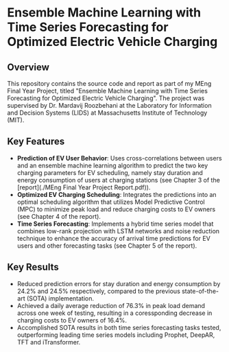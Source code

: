 # Ensemble Machine Learning with Time Series Forecasting for Optimized Electric Vehicle Charging

## Overview
This repository contains the source code and report as part of my MEng Final Year Project, titled "Ensemble Machine Learning with Time Series Forecasting for Optimized Electric Vehicle Charging". The project was supervised by Dr. Mardavij Roozbehani at the Laboratory for Information and Decision Systems (LIDS) at Massachusetts Institute of Technology (MIT).

## Key Features
- **Prediction of EV User Behavior**: Uses cross-correlations between users and an ensemble machine learning algorithm to predict the two key charging parameters for EV scheduling, namely stay duration and energy consumption of users at charging stations (see Chapter 3 of the [report](./MEng Final Year Project Report.pdf)).
- **Optimized EV Charging Scheduling**: Integrates the predictions into an optimal scheduling algorithm that utilizes Model Predictive Control (MPC) to minimize peak load and reduce charging costs to EV owners (see Chapter 4 of the report).
- **Time Series Forecasting**: Implements a hybrid time series model that combines low-rank projection with LSTM networks and noise reduction technique to enhance the accuracy of arrival time predictions for EV users and other forecasting tasks (see Chapter 5 of the report).

## Key Results
- Reduced prediction errors for stay duration and energy consumption by 24.2% and 24.5% respectively, compared to the previous state-of-the-art (SOTA) implementation.
- Achieved a daily average reduction of 76.3% in peak load demand across one week of testing, resulting in a coressponding decrease in charging costs to EV owners of 16.4%.
- Accomplished SOTA results in both time series forecasting tasks tested, outperforming leading time series models including Prophet, DeepAR, TFT and iTransformer.

